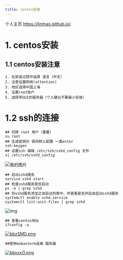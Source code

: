 ```yaml
---
title: centos安装
---
```


个人主页 https://limhao.github.io/

# 1. centos安装

## 1.1 centos安装注意 

```shell
1. 在安装过程中选择 语言（中文）
2. 注意设置网络(attention)
3. 地区选择中国上海
4. 设置root账户
5. 选择带GUI的服务器（个人建议不要最小安装）
```

# 1.2 ssh的连接

```shell
## 切换 root 用户（重要）
su root 
## 生成密钥对 保持默认配置 一直enter
ssh-keygen
## 设置ssh 编辑 /etc/ssh/sshd_config 文件
vi /etc/ssh/sshd_config
```

![我的图片](https://img-blog.csdnimg.cn/20200420132536405.png?x-oss-process=image/watermark,type_ZmFuZ3poZW5naGVpdGk,shadow_10,text_aHR0cHM6Ly9ibG9nLmNzZG4ubmV0L3dlaXhpbl80NDI4NTgwMw==,size_16,color_FFFFFF,t_70)

```shell
## 启动sshd服务 
service sshd start 
## 检查sshd服务是否启动
ps -e | grep sshd
## 将sshd服务添加之自启动列表中，并查看是否开启自启动sshd服务
systemctl enable sshd.service
systemctl list-unit-files | grep sshd
```

![img](https://img-blog.csdnimg.cn/20200420134001428.png) 

```shell
## 查看centos地址
ifconfig -a
```

[![bbzSMD.png](https://s1.ax1x.com/2022/03/13/bbzSMD.png)](https://imgtu.com/i/bbzSMD)

```shell
##使用mobaxterm连接 服务器
```

[![bbxxxO.png](https://s1.ax1x.com/2022/03/13/bbxxxO.png)](https://imgtu.com/i/bbxxxO)